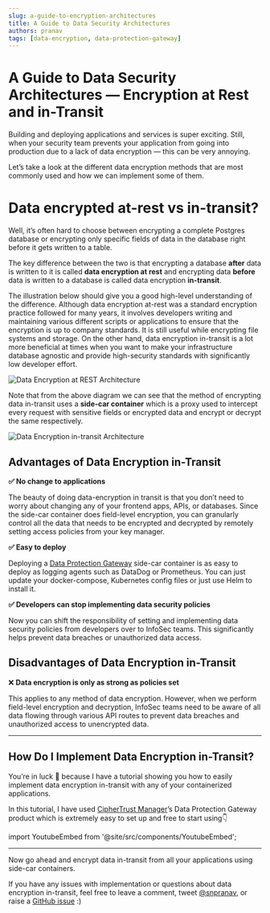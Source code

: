 ```yaml
---
slug: a-guide-to-encryption-architectures
title: A Guide to Data Security Architectures
authors: pranav
tags: [data-encryption, data-protection-gateway]
---
```


# A Guide to Data Security Architectures — Encryption at Rest and in-Transit

Building and deploying applications and services is super exciting. Still, when your security team prevents your application from going into production due to a lack of data encryption — this can be very annoying.

Let’s take a look at the different data encryption methods that are most commonly used and how we can implement some of them.

Data encrypted at-rest vs in-transit?
=====================================

Well, it’s often hard to choose between encrypting a complete Postgres database or encrypting only specific fields of data in the database right before it gets written to a table.

The key difference between the two is that encrypting a database **after** data is written to it is called **data encryption at rest** and encrypting data **before** data is written to a database is called data encryption **in-transit**.

The illustration below should give you a good high-level understanding of the difference. Although data encryption at-rest was a standard encryption practice followed for many years, it involves developers writing and maintaining various different scripts or applications to ensure that the encryption is up to company standards. It is still useful while encrypting file systems and storage. On the other hand, data encryption in-transit is a lot more beneficial at times when you want to make your infrastructure database agnostic and provide high-security standards with significantly low developer effort.

![Data Encryption at REST Architecture](https://miro.medium.com/max/720/1*7sOyc7n62Mxsq0cfKsLL0Q.png)

Note that from the above diagram we can see that the method of encrypting data in-transit uses a **side-car container** which is a proxy used to intercept every request with sensitive fields or encrypted data and encrypt or decrypt the same respectively.

![Data Encryption in-transit Architecture](https://miro.medium.com/max/720/1*9PC9Nv4j_L2LIoWsR4ZIeg.png)

Advantages of Data Encryption in-Transit
----------------------------------------

**✅ No change to applications**

The beauty of doing data-encryption in transit is that you don’t need to worry about changing any of your frontend apps, APIs, or databases. Since the side-car container does field-level encryption, you can granularly control all the data that needs to be encrypted and decrypted by remotely setting access policies from your key manager.

**✅ Easy to deploy**

Deploying a [Data Protection Gateway](https://cpl.thalesgroup.com/encryption/ciphertrust-data-protection-gateway) side-car container is as easy to deploy as logging agents such as DataDog or Prometheus. You can just update your docker-compose, Kubernetes config files or just use Helm to install it.

**✅ Developers can stop implementing data security policies**

Now you can shift the responsibility of setting and implementing data security policies from developers over to InfoSec teams. This significantly helps prevent data breaches or unauthorized data access.

Disadvantages of Data Encryption in-Transit
-------------------------------------------

❌ **Data encryption is only as strong as policies set**

This applies to any method of data encryption. However, when we perform field-level encryption and decryption, InfoSec teams need to be aware of all data flowing through various API routes to prevent data breaches and unauthorized access to unencrypted data.

---

How Do I Implement Data Encryption in-Transit?
----------------------------------------------

You’re in luck 🙌 because I have a tutorial showing you how to easily implement data encryption in-transit with any of your containerized applications.

In this tutorial, I have used [CipherTrust Manager](https://ciphertrust.io/)’s Data Protection Gateway product which is extremely easy to set up and free to start using👇

import YoutubeEmbed from '@site/src/components/YoutubeEmbed';

<YoutubeEmbed embedId="EJun5McPRGY" github="https://github.com/snpranav/data-encryption-in-transit-demo" demourl="https://main-yak.sneakpeak.dev/" />

---

Now go ahead and encrypt data in-transit from all your applications using side-car containers.

If you have any issues with implementation or questions about data encryption in-transit, feel free to leave a comment, tweet [@snpranav](https://twitter.com/snpranav), or raise a [GitHub issue](https://github.com/snpranav/data-encryption-in-transit-demo/issues/new) :)